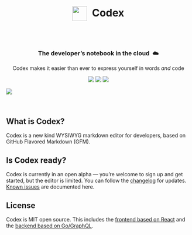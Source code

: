 <div align="center">
	<h1>
		<img src="https://opencodex.dev/icon-github@1x.png" width="40px" align="center">&nbsp;&nbsp;Codex
		<br>
		<br>
	</h1>
  <h3>
		<br>
		The developer’s notebook in the cloud&nbsp;&nbsp;☁️
	</h3>
	<p>
		Codex makes it easier than ever to express yourself in words <em>and</em> code
	</p>
	<p>
	  <img src="https://img.shields.io/badge/Chrome-black.svg?logo=google-chrome&style=flat-square">
	  <img src="https://img.shields.io/badge/Firefox-black.svg?logo=mozilla-firefox&style=flat-square">
  	<img src="https://img.shields.io/badge/Safari-black.svg?logo=safari&style=flat-square">
	</p>
</div>

[![](https://opencodex.dev/social@2x.png)](https://opencodex.dev)

<br>

## What is Codex?

Codex is a new kind WYSIWYG markdown editor for developers, based on GitHub Flavored Markdown (GFM).

## Is Codex ready?

Codex is currently in an open alpha — you’re welcome to sign up and get started, but the editor is limited. You can follow the [changelog](https://opencodex.dev/changelog) for updates. [Known issues](https://changelog.opencodex.dev/issues) are documented here.

## License

Codex is MIT open source. This includes the [frontend based on React](https://github.com/codex-src/codex-app) and the [backend based on Go/GraphQL](https://github.com/codex-src/codex-server2).
